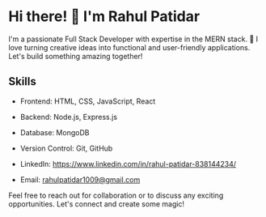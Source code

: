 # Hi there! 👋 I'm Rahul Patidar

I'm a passionate Full Stack Developer with expertise in the MERN stack. 🚀 I love turning creative ideas into functional and user-friendly applications. Let's build something amazing together!

## Skills
- Frontend: HTML, CSS, JavaScript, React
- Backend: Node.js, Express.js
- Database: MongoDB
- Version Control: Git, GitHub


- LinkedIn: https://www.linkedin.com/in/rahul-patidar-838144234/
- Email: rahulpatidar1009@gmail.com

Feel free to reach out for collaboration or to discuss any exciting opportunities. Let's connect and create some magic! 



